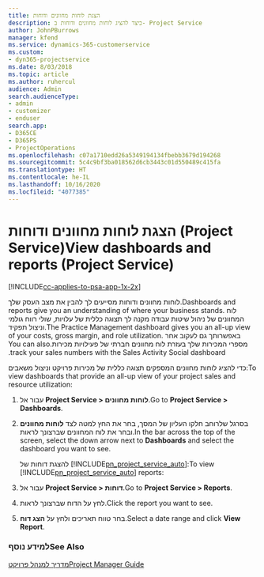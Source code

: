 ```yaml
---
title: הצגת לוחות מחוונים ודוחות
description: כיצד להציג לוחות מחוונים ודוחות ב- Project Service
author: JohnPBurrows
manager: kfend
ms.service: dynamics-365-customerservice
ms.custom:
- dyn365-projectservice
ms.date: 8/03/2018
ms.topic: article
ms.author: ruhercul
audience: Admin
search.audienceType:
- admin
- customizer
- enduser
search.app:
- D365CE
- D365PS
- ProjectOperations
ms.openlocfilehash: c07a1710edd26a5349194134fbebb3679d194268
ms.sourcegitcommit: 5c4c9bf3ba018562d6cb3443c01d550489c415fa
ms.translationtype: HT
ms.contentlocale: he-IL
ms.lasthandoff: 10/16/2020
ms.locfileid: "4077385"
---
```

# <a name="view-dashboards-and-reports-project-service"></a><span data-ttu-id="37346-103">הצגת לוחות מחוונים ודוחות (Project Service)</span><span class="sxs-lookup"><span data-stu-id="37346-103">View dashboards and reports (Project Service)</span></span>

[!INCLUDE[cc-applies-to-psa-app-1x-2x](../includes/cc-applies-to-psa-app-1x-2x.md)]

<span data-ttu-id="37346-104">לוחות מחוונים ודוחות מסייעים לך להבין את מצב העסק שלך.</span><span class="sxs-lookup"><span data-stu-id="37346-104">Dashboards and reports give you an understanding of where your business stands.</span></span> <span data-ttu-id="37346-105">לוח המחוונים של ניהול שיטות עבודה מקנה לך תצוגה כללית של עלויות, שולי רווח גולמי וניצול תפקיד.</span><span class="sxs-lookup"><span data-stu-id="37346-105">The Practice Management dashboard gives you an all-up view of your costs, gross margin, and role utilization.</span></span> <span data-ttu-id="37346-106">באפשרותך גם לעקוב אחר מספרי המכירות שלך בעזרת ‏‫לוח מחוונים חברתי של פעילויות מכירות.</span><span class="sxs-lookup"><span data-stu-id="37346-106">You can also track your sales numbers with the Sales Activity Social dashboard.</span></span>  
  
 <span data-ttu-id="37346-107">כדי להציג לוחות מחוונים המספקים תצוגה כללית של מכירות פרויקט וניצול משאבים:</span><span class="sxs-lookup"><span data-stu-id="37346-107">To view dashboards that provide an all-up view of your project sales and resource utilization:</span></span>  
  
1. <span data-ttu-id="37346-108">עבור אל **Project Service > לוחות מחוונים**.</span><span class="sxs-lookup"><span data-stu-id="37346-108">Go to **Project Service > Dashboards**.</span></span>  
  
2. <span data-ttu-id="37346-109">בסרגל שלרוחב חלקו העליון של המסך, בחר את החץ למטה לצד **לוחות מחוונים** ובחר את לוח המחוונים שברצונך לראות.</span><span class="sxs-lookup"><span data-stu-id="37346-109">In the bar across the top of the screen, select the down arrow next to **Dashboards** and select the dashboard you want to see.</span></span>  
  
   <span data-ttu-id="37346-110">להצגת דוחות של [!INCLUDE[pn_project_service_auto](../includes/pn-project-service-auto.md)]:</span><span class="sxs-lookup"><span data-stu-id="37346-110">To view [!INCLUDE[pn_project_service_auto](../includes/pn-project-service-auto.md)] reports:</span></span>  
  
3. <span data-ttu-id="37346-111">עבור אל **Project Service > דוחות**.</span><span class="sxs-lookup"><span data-stu-id="37346-111">Go to **Project Service > Reports**.</span></span>  
  
4. <span data-ttu-id="37346-112">לחץ על הדוח שברצונך לראות.</span><span class="sxs-lookup"><span data-stu-id="37346-112">Click the report you want to see.</span></span>  
  
5. <span data-ttu-id="37346-113">בחר טווח תאריכים ולחץ על **הצג דוח**.</span><span class="sxs-lookup"><span data-stu-id="37346-113">Select a date range and click **View Report**.</span></span>  
  
### <a name="see-also"></a><span data-ttu-id="37346-114">למידע נוסף</span><span class="sxs-lookup"><span data-stu-id="37346-114">See Also</span></span>  
 [<span data-ttu-id="37346-115">מדריך למנהל פרויקט</span><span class="sxs-lookup"><span data-stu-id="37346-115">Project Manager Guide</span></span>](../psa/project-manager-guide.md)
